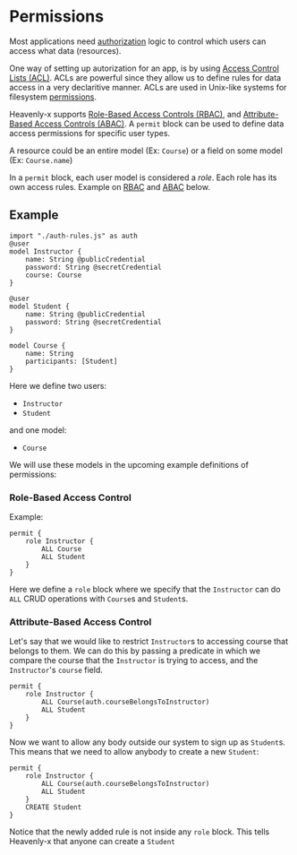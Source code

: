 # Permissions

Most applications need [authorization](https://en.wikipedia.org/wiki/Authorization) logic to control which users can access what data (resources).

One way of setting up autorization for an app, is by using [Access Control Lists (ACL)](https://en.wikipedia.org/wiki/Access-control_list). ACLs are powerful since they allow us to define rules for data access in a very declaritive manner. ACLs are used in Unix-like systems for filesystem [permissions](https://en.wikipedia.org/wiki/File_system_permissions#Permissions).

Heavenly-x supports [Role-Based Access Controls (RBAC)](https://en.wikipedia.org/wiki/Role-based_access_control), and [Attribute-Based Access Controls (ABAC)](https://en.wikipedia.org/wiki/Attribute-based_access_control). A `permit` block can be used to define data access permissions for specific user types.

A resource could be an entire model (Ex: `Course`) or a field on some model (Ex: `Course.name`)

In a `permit` block, each user model is considered a *role*. Each role has its own access rules. Example on [RBAC](#role-based-access-control) and [ABAC](#attribute-based-access-control) below.

## Example

```heavenly-x
import "./auth-rules.js" as auth
@user
model Instructor {
    name: String @publicCredential
    password: String @secretCredential
    course: Course
}

@user
model Student {
    name: String @publicCredential
    password: String @secretCredential
}

model Course {
    name: String
    participants: [Student]
}
```


Here we define two users:
- `Instructor`
- `Student`

and one model:
- `Course`

We will use these models in the upcoming example definitions of permissions:

### Role-Based Access Control

Example:

```heavenly-x
permit {
    role Instructor {
        ALL Course
        ALL Student
    }
}
```

Here we define a `role` block where we specify that the `Instructor` can do `ALL` CRUD operations with `Course`s and `Student`s.

### Attribute-Based Access Control

Let's say that we would like to restrict `Instructor`s to accessing course that belongs to them. We can do this by passing a predicate in which we compare the course that the `Instructor` is trying to access, and the `Instructor`'s `course` field.

```heavenly-x
permit {
    role Instructor {
        ALL Course(auth.courseBelongsToInstructor)
        ALL Student
    }
}
```
Now we want to allow any body outside our system to sign up as `Student`s. This means that we need to allow anybody to create a new `Student`:

```heavenly-x
permit {
    role Instructor {
        ALL Course(auth.courseBelongsToInstructor)
        ALL Student
    }
    CREATE Student
}
```

Notice that the newly added rule is not inside any `role` block. This tells Heavenly-x that anyone can create a `Student`